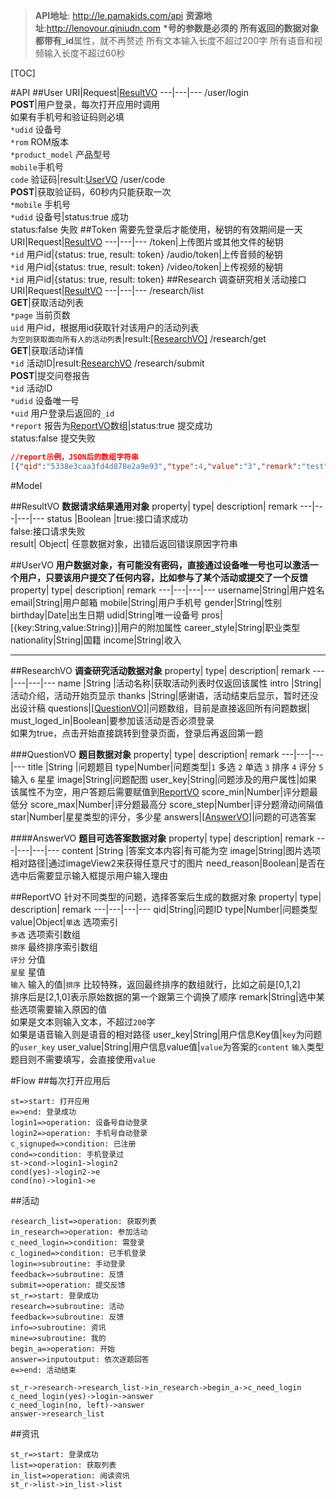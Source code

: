 > **API地址**: http://le.pamakids.com/api
**资源地址**:http://lenovour.qiniudn.com
**\***号的参数是必须的
所有返回的数据对象都带有**_id**属性，就不再赘述
所有文本输入长度不超过200字
所有语音和视频输入长度不超过60秒

[TOC]

#API
##User
URI|Request|[ResultVO][1]
---|---|---
/user/login<br>**POST**|用户登录，每次打开应用时调用<br>如果有手机号和验证码则必填<br>`*udid` 设备号<br>`*rom` ROM版本<br>`*product_model` 产品型号<br>`mobile`手机号<br> `code` 验证码|result:[UserVO][2]
/user/code<br>**POST**|获取验证码，60秒内只能获取一次<br>`*mobile` 手机号<br>`*udid` 设备号|status:true 成功 <br>status:false 失败
##Token
需要先登录后才能使用，秘钥的有效期间是一天
URI|Request|[ResultVO][3]
---|---|---
/token|上传图片或其他文件的秘钥<br>`*id` 用户id|{status: true, result: token}
/audio/token|上传音频的秘钥<br>`*id` 用户id|{status: true, result: token}
/video/token|上传视频的秘钥<br>`*id` 用户id|{status: true, result: token}
##Research
调查研究相关活动接口
URI|Request|[ResultVO][4]
---|---|---
/research/list<br>**GET**|获取活动列表<br>`*page` 当前页数<br>`uid` 用户id，根据用id获取针对该用户的活动列表<br>`为空则获取面向所有人的活动列表`|result:[\[ResearchVO\]][5]
/research/get<br>**GET**|获取活动详情<br>`*id` 活动ID|result:[ResearchVO][6]
/research/submit<br>**POST**|提交问卷报告<br>`*id` 活动ID<br>`*udid` 设备唯一号<br>`*uid` 用户登录后返回的`_id`<br>`*report` 报告为[ReportVO][7]数组|status:true 提交成功 <br> status:false 提交失败

```json
//report示例，JSON后的数组字符串
[{"qid":"5338e3caa3fd4d878e2a9e93","type":4,"value":"3","remark":"test","user_key":"education","user_value":"高中"},{"qid":"5338e3c1a3fd4d878e2a9e91","type":1,"value":[0,1]},{"qid":"5338e3c5a3fd4d878e2a9e92","type":2,"value":0}]
```

#Model

##ResultVO 
**数据请求结果通用对象**
property|	type|	description|	remark
---|---|---|---
status	|Boolean	|true:接口请求成功<br>false:接口请求失败	
result|	Object|	任意数据对象，出错后返回错误原因字符串

##UserVO
**用户数据对象，有可能没有密码，直接通过设备唯一号也可以激活一个用户，只要该用户提交了任何内容，比如参与了某个活动或提交了一个反馈**
property|	type|	description|	remark
---|---|---|---
username|String|用户姓名
email|String|用户邮箱
mobile|String|用户手机号
gender|String|性别
birthday|Date|出生日期
udid|String|唯一设备号
pros|[{key:String,value:String}]|用户的附加属性
career_style|String|职业类型
nationality|String|国籍
income|String|收入


----------


##ResearchVO
**调查研究活动数据对象**
property|	type|	description|	remark
---|---|---|---
name	|String	|活动名称|获取活动列表时仅返回该属性
intro |String|活动介绍，活动开始页显示
thanks |String|感谢语，活动结束后显示，暂时还没出设计稿
questions|[\[QuestionVO\]][8]|问题数组，目前是直接返回所有问题数据|
must_loged_in|Boolean|要参加该活动是否必须登录<br>如果为true，点击开始直接跳转到登录页面，登录后再返回第一题

###QuestionVO
**题目数据对象**
property|	type|	description|	remark
---|---|---|---
title	|String	|问题题目
type|Number|问题类型|`1` 多选 `2` 单选 `3` 排序 `4` 评分 `5` 输入 `6` 星星
image|String|问题配图
user_key|String|问题涉及的用户属性|如果该属性不为空，用户答题后需要赋值到[ReportVO][9]
score_min|Number|评分题最低分
score_max|Number|评分题最高分
score_step|Number|评分题滑动间隔值
star|Number|星星类型的评分，多少星
answers|[\[AnswerVO\]][10]|问题的可选答案

####AnswerVO
**题目可选答案数据对象**
property|	type|	description|	remark
---|---|---|---
content	|String	|答案文本内容|有可能为空
image|String|图片选项相对路径|通过imageView2来获得任意尺寸的图片
need_reason|Boolean|是否在选中后需要显示输入框提示用户输入理由

##ReportVO
针对不同类型的问题，选择答案后生成的数据对象
property|	type|	description|	remark
---|---|---|---
qid|String|问题ID
type|Number|问题类型
value|Object|`单选` 选项索引<br>`多选` 选项索引数组<br>`排序` 最终排序索引数组<br>`评分` 分值<br>`星星` 星值<br>`输入` 输入的值|`排序` 比较特殊，返回最终排序的数组就行，比如之前是[0,1,2]<br> 排序后是[2,1,0]表示原始数据的第一个跟第三个调换了顺序
remark|String|选中某些选项需要输入原因的值<br>如果是文本则输入文本，不超过`200`字<br>如果是语音输入则是语音的相对路径
user_key|String|用户信息Key值|`key`为问题的`user_key`
user_value|String|用户信息value值|`value`为答案的`content` `输入`类型题目则不需要填写，会直接使用`value`

#Flow
##每次打开应用后
```flow
st=>start: 打开应用
e=>end: 登录成功
login1=>operation: 设备号自动登录
login2=>operation: 手机号自动登录
c_signuped=>condition: 已注册
cond=>condition: 手机登录过
st->cond->login1->login2
cond(yes)->login2->e
cond(no)->login1->e
```
##活动
```flow
research_list=>operation: 获取列表
in_research=>operation: 参加活动
c_need_login=>condition: 需登录
c_logined=>condition: 已手机登录
login=>subroutine: 手动登录
feedback=>subroutine: 反馈
submit=>operation: 提交反馈
st_r=>start: 登录成功
research=>subroutine: 活动
feedback=>subroutine: 反馈
info=>subroutine: 资讯
mine=>subroutine: 我的
begin_a=>operation: 开始
answer=>inputoutput: 依次逐题回答
e=>end: 活动结束

st_r->research->research_list->in_research->begin_a->c_need_login
c_need_login(yes)->login->answer
c_need_login(no, left)->answer
answer->research_list
```
##资讯
```flow
st_r=>start: 登录成功
list=>operation: 获取列表
in_list=>operation: 阅读资讯
st_r->list->in_list->list
```


  [1]: #resultvo
  [2]: #uservo
  [3]: #resultvo
  [4]: #resultvo
  [5]: #researchvo
  [6]: #researchvo
  [7]: #reportvo
  [8]: #questionvo
  [9]: #reportvo
  [10]: #answervo